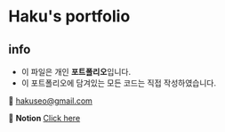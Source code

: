 # Haku's portfolio

## info

- 이 파일은 개인 **포트폴리오**입니다.
- 이 포트폴리오에 담겨있는 모든 코드는 직접 작성하였습니다.

📨 hakuseo@gmail.com

📑 **Notion** [Click here](https://olive-terrier-819.notion.site/462aa0a45c784fc69639837fd663dfcb)
